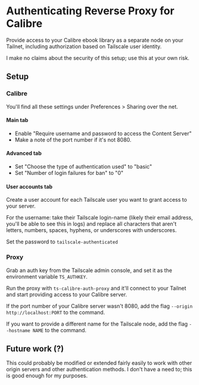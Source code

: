 # Authenticating Reverse Proxy for Calibre

Provide access to your Calibre ebook library as a separate node on your Tailnet,
including authorization based on Tailscale user identity.

I make no claims about the security of this setup; use this at your own risk.

## Setup

### Calibre

You'll find all these settings under Preferences > Sharing over the net.

#### Main tab

- Enable "Require username and password to access the Content Server"
- Make a note of the port number if it's not 8080.

#### Advanced tab

- Set "Choose the type of authentication used" to "basic"
- Set "Number of login failures for ban" to "0"

#### User accounts tab

Create a user account for each Tailscale user you want to grant access to your
server.

For the username: take their Tailscale login-name (likely their email address,
you'll be able to see this in logs) and replace all characters that aren't
letters, numbers, spaces, hyphens, or underscores with underscores.

Set the password to `tailscale-authenticated`

### Proxy

Grab an auth key from the Tailscale admin console, and set it as the environment
variable `TS_AUTHKEY`.

Run the proxy with `ts-calibre-auth-proxy` and it'll connect to your Tailnet and
start providing access to your Calibre server.

If the port number of your Calibre server wasn't 8080, add the flag
`--origin http://localhost:PORT` to the command.

If you want to provide a different name for the Tailscale node, add the flag
`--hostname NAME` to the command.

## Future work (?)

This could probably be modified or extended fairly easily to work with other
origin servers and other authentication methods. I don't have a need to; this is
good enough for my purposes.
